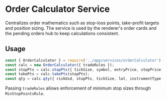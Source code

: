 # Order Calculator Service

Centralizes order mathematics such as stop-loss points, take-profit targets and position sizing. The service is used by the renderer's order cards and the pending orders hub to keep calculations consistent.

## Usage

```javascript
const { OrderCalculator } = require('../app/services/orderCalculator');
const calc = new OrderCalculator({ tradeRules });
const stopPts = calc.stopPts({ tickSize, symbol, entryPrice, stopPrice, instrumentType });
const takePts = calc.takePts(stopPts);
const qty = calc.qty({ riskUsd, stopPts, tickSize, lot, instrumentType });
```

Passing `tradeRules` allows enforcement of minimum stop sizes through `MinStopPointsRule`.
